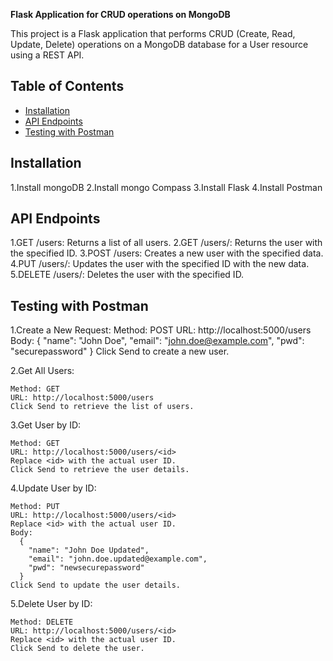 **Flask Application for CRUD operations on MongoDB**

This project is a Flask application that performs CRUD (Create, Read, Update, Delete) operations on a MongoDB database for a User resource using a REST API.

## Table of Contents

- [Installation](#installation)
- [API Endpoints](#api-endpoints)
- [Testing with Postman](#testing-with-postman)

## Installation
1.Install mongoDB
2.Install mongo Compass
3.Install Flask
4.Install Postman

## API Endpoints
1.GET /users: Returns a list of all users.
2.GET /users/<id>: Returns the user with the specified ID.
3.POST /users: Creates a new user with the specified data.
4.PUT /users/<id>: Updates the user with the specified ID with the new data.
5.DELETE /users/<id>: Deletes the user with the specified ID.

## Testing with Postman
1.Create a New Request:
      Method: POST
      URL: http://localhost:5000/users
      Body:
        {
          "name": "John Doe",
          "email": "john.doe@example.com",
          "pwd": "securepassword"
        }
      Click Send to create a new user.

2.Get All Users:

    Method: GET
    URL: http://localhost:5000/users
    Click Send to retrieve the list of users.
    
3.Get User by ID:

    Method: GET
    URL: http://localhost:5000/users/<id>
    Replace <id> with the actual user ID.
    Click Send to retrieve the user details.
    
4.Update User by ID:

    Method: PUT
    URL: http://localhost:5000/users/<id>
    Replace <id> with the actual user ID.
    Body:
      {
        "name": "John Doe Updated",
        "email": "john.doe.updated@example.com",
        "pwd": "newsecurepassword"
      }
    Click Send to update the user details.

5.Delete User by ID:

    Method: DELETE
    URL: http://localhost:5000/users/<id>
    Replace <id> with the actual user ID.
    Click Send to delete the user.


